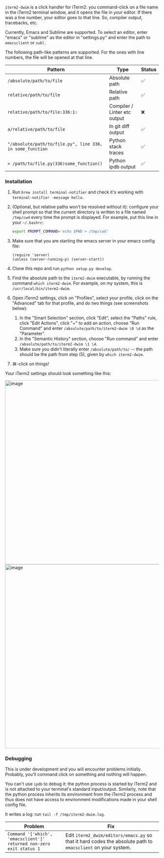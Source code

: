 `iterm2-dwim` is a click handler for iTerm2:
you command-click on a file name in the iTerm2 terminal window, and it opens the file in your editor.
If there was a line number, your editor goes to that line.
So, compiler output, tracebacks, etc.

Currently, Emacs and Sublime are supported. To select an editor, enter "emacs" or "sublime" as the editor in "settings.py" and enter the path to `emacsclient` or `subl`.

The following path-like patterns are supported. For the ones with line numbers, the file will be opened at that line.

| Pattern                                                   | Type                         | Status |
|-----------------------------------------------------------|------------------------------|--------|
| `/absolute/path/to/file`                                  | Absolute path                | ✅     |
| `relative/path/to/file`                                   | Relative path                | ✅     |
| `relative/path/to/file:336:1:`                            | Compiler / Linter etc output | ❌     |
| `a/relative/path/to/file`                                 | In git diff output           | ✅     |
| `"/absolute/path/to/file.py", line 336, in some_function` | Python stack traces          | ✅     |
| `> /path/to/file.py(336)some_function()`                  | Python ipdb output           | ✅     |


### Installation

1. Run `brew install terminal-notifier` and check it's working with `terminal-notifier -message hello`.

1. (Optional, but relative paths won't be resolved without it): configure your shell prompt so that the current directory is written to a file named `/tmp/cwd` every time the prompt is displayed.
    For example, put this line in your `~/.bashrc`:
    ```sh
    export PROMPT_COMMAND='echo $PWD > /tmp/cwd'
    ```

1. Make sure that you are starting the emacs server in your emacs config file:
    ```elisp
    (require 'server)
    (unless (server-running-p) (server-start))
    ```

1. Clone this repo and run `python setup.py develop`.

1. Find the absolute path to the `iterm2-dwim` executable, by running the command `which iterm2-dwim`. For example, on my system, this is `/usr/local/bin/iterm2-dwim`.

1. Open iTerm2 settings, click on "Profiles", select your profile, click on the "Advanced" tab for that profile, and do two things (see screenshots below):
   1. In the "Smart Selection" section, click "Edit", select the "Paths" rule, click "Edit Actions", click "+" to add an action, choose "Run Command" and enter `/absolute/path/to/iterm2-dwim \0 \d` as the "Parameter".
   1. In the "Semantic History" section, choose "Run command" and enter `/absolute/path/to/iterm2-dwim \1 \4`.
   1. Make sure you didn't literally enter `/absolute/path/to/` -- the path should be the path from step (5), given by `which iterm2-dwim`.

1. ⌘-click on things!

Your iTerm2 settings should look something like this:


<img width=600px src="https://user-images.githubusercontent.com/52205/29363274-9e49ba80-828f-11e7-8c80-8790c53ed031.png" alt="image" />

<img width=600px src="https://user-images.githubusercontent.com/52205/29406054-2df3f8b6-8340-11e7-9996-64a0f873da5c.png" alt="image" />

### Debugging

This is under development and you will encounter problems initially.
Probably, you'll command click on something and nothing will happen.

You can't use `ipdb` to debug it: the python process is started by iTerm2 and is not attached to your terminal's standard input/output.
Similarly, note that the python process inherits its environment from the iTerm2 process and thus does not have access to environment modifications made in your shell config file.

It writes a log: run `tail -f /tmp/iterm2-dwim.log`.


| Problem                                                              | Fix                                                                                                          |
|----------------------------------------------------------------------|--------------------------------------------------------------------------------------------------------------|
| `Command '['which', 'emacsclient']' returned non-zero exit status 1` | Edit `iterm2_dwim/editors/emacs.py` so that it hard codes the absolute path to `emacsclient` on your system. |
